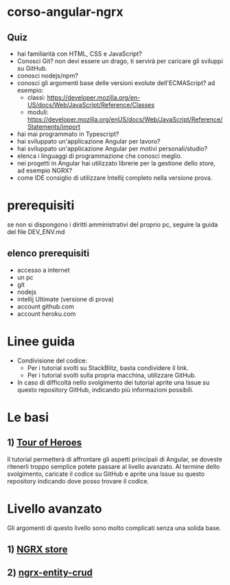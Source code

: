 # corso-angular-ngrx
## Quiz
 - hai familiarità con HTML, CSS e JavaScript?
 - Conosci Git? non devi essere un drago, ti servirà per caricare gli sviluppi su GitHub.
 - conosci nodejs/npm?
 - conosci gli argomenti base delle versioni evolute dell'ECMAScript? ad esempio:
    - classi: https://developer.mozilla.org/en-US/docs/Web/JavaScript/Reference/Classes
    - moduli: https://developer.mozilla.org/enUS/docs/Web/JavaScript/Reference/Statements/import
 - hai mai programmato in Typescript?
 - hai sviluppato un'applicazione Angular per lavoro?
 - hai sviluppato un'applicazione Angular per motivi personali/studio?
 - elenca i linguaggi di programmazione che conosci meglio.
 - nei progetti in Angular hai utilizzato librerie per la gestione dello store, ad esempio NGRX?
 - come IDE consiglio di utilizzare Intellij completo nella versione prova.

# prerequisiti
se non si dispongono i diritti amministrativi del proprio pc, seguire la guida del file DEV_ENV.md

## elenco prerequisiti
 - accesso a internet
 - un pc
 - git
 - nodejs
 - intellij Ultimate (versione di prova)
 - account github.com
 - account heroku.com
 

# Linee guida
- Condivisione del codice:
   - Per i tutorial svolti su StackBlitz, basta condividere il link.
   - Per i tutorial svolti sulla propria macchina, utilizzare GitHub.
- In caso di difficoltà nello svolgimento dei tutorial aprite una Issue su questo repository GitHub, indicando più informazioni possibili.

# Le basi  
## 1) [Tour of Heroes](https://angular.io/tutorial)
Il tutorial permetterà di affrontare gli aspetti principali di Angular, se doveste ritenerli troppo semplice potete passare al livello avanzato. 
Al termine dello svolgimento, caricate il codice su GitHub e aprite una Issue su questo repository indicando dove posso trovare il codice.

# Livello avanzato 
Gli argomenti di questo livello sono molto complicati senza una solida base.
## 1) [NGRX store](https://ngrx.io/guide/store)
## 2) [ngrx-entity-crud](https://www.npmjs.com/package/ngrx-entity-crud)
